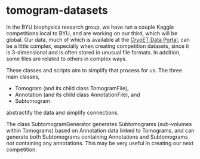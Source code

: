 # tomogram-datasets
In the BYU biophysics research group, we have run a couple Kaggle competitions local to BYU, and are working on our third, which will be global.
Our data, much of which is available at the [CryoET Data Portal](https://cryoetdataportal.czscience.com/), can be a little complex,
especially when creating competition datasets, since it is 3-dimensional and is often stored in unusual file formats.
In addition, some files are related to others in complex ways.

These classes and scripts aim to simplify that process for us.
The three main classes,
 - Tomogram (and its child class TomogramFile),
 - Annotation (and its child class AnnotationFile), and
 - Subtomogram

abstractify the data and simplify connections.

The class SubtomogramGenerator generates Subtomograms (sub-volumes within Tomograms) based on Annotation data linked to Tomograms,
and can generate both Subtomograms containing Annotations and Subtomograms not containing any annotations.
This may be very useful in creating our next competition.
